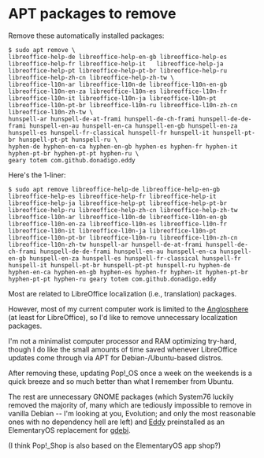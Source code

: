 # APT packages to remove

Remove these automatically installed packages:
```
$ sudo apt remove \
libreoffice-help-de libreoffice-help-en-gb libreoffice-help-es libreoffice-help-fr libreoffice-help-it   libreoffice-help-ja libreoffice-help-pt libreoffice-help-pt-br libreoffice-help-ru libreoffice-help-zh-cn libreoffice-help-zh-tw \
libreoffice-l10n-ar libreoffice-l10n-de libreoffice-l10n-en-gb libreoffice-l10n-en-za libreoffice-l10n-es libreoffice-l10n-fr libreoffice-l10n-it libreoffice-l10n-ja libreoffice-l10n-pt libreoffice-l10n-pt-br libreoffice-l10n-ru libreoffice-l10n-zh-cn libreoffice-l10n-zh-tw \
hunspell-ar hunspell-de-at-frami hunspell-de-ch-frami hunspell-de-de-frami hunspell-en-au hunspell-en-ca hunspell-en-gb hunspell-en-za hunspell-es hunspell-fr-classical hunspell-fr hunspell-it hunspell-pt-br hunspell-pt-pt hunspell-ru \
hyphen-de hyphen-en-ca hyphen-en-gb hyphen-es hyphen-fr hyphen-it hyphen-pt-br hyphen-pt-pt hyphen-ru \
geary totem com.github.donadigo.eddy 
```

Here's the 1-liner:
```
$ sudo apt remove libreoffice-help-de libreoffice-help-en-gb libreoffice-help-es libreoffice-help-fr libreoffice-help-it   libreoffice-help-ja libreoffice-help-pt libreoffice-help-pt-br libreoffice-help-ru libreoffice-help-zh-cn libreoffice-help-zh-tw libreoffice-l10n-ar libreoffice-l10n-de libreoffice-l10n-en-gb libreoffice-l10n-en-za libreoffice-l10n-es libreoffice-l10n-fr libreoffice-l10n-it libreoffice-l10n-ja libreoffice-l10n-pt libreoffice-l10n-pt-br libreoffice-l10n-ru libreoffice-l10n-zh-cn libreoffice-l10n-zh-tw hunspell-ar hunspell-de-at-frami hunspell-de-ch-frami hunspell-de-de-frami hunspell-en-au hunspell-en-ca hunspell-en-gb hunspell-en-za hunspell-es hunspell-fr-classical hunspell-fr hunspell-it hunspell-pt-br hunspell-pt-pt hunspell-ru hyphen-de hyphen-en-ca hyphen-en-gb hyphen-es hyphen-fr hyphen-it hyphen-pt-br hyphen-pt-pt hyphen-ru geary totem com.github.donadigo.eddy
```
Most are related to LibreOffice localization (i.e., translation) packages.

However, most of my current computer work is limited to the [Anglosphere](https://en.wikipedia.org/wiki/Anglosphere)
(at least for LibreOffice), so I'd like to remove unnecessary localization packages.

I'm not a minimalist computer processor and RAM optimizing try-hard, though I do
like the small amounts of time saved whenever LibreOffice updates come through
via APT for Debian-/Ubuntu-based distros.

After removing these, updating Pop!\_OS once a week on the weekends is a quick
breeze and so much better than what I remember from Ubuntu.

The rest are unnecessary GNOME packages (which System76 luckily removed the
majority of, many which are tediously impossible to remove in vanilla Debian --
I'm looking at you, Evolution; and only the most reasonable ones with no
dependency hell are left) and [Eddy](https://github.com/donadigo/eddy)
preinstalled as an ElementaryOS replacement for [gdebi](https://tracker.debian.org/pkg/gdebi).

(I think Pop!\_Shop is also based on the ElementaryOS app shop?)
